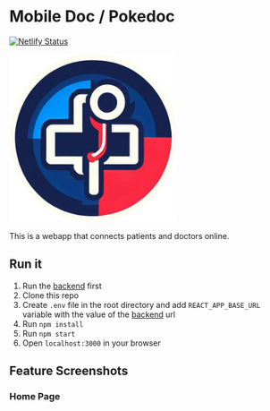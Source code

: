 # Mobile Doc / Pokedoc

[![Netlify Status](https://api.netlify.com/api/v1/badges/3ea121d8-2c6e-4a53-a069-efd13c47e9a6/deploy-status)](https://app.netlify.com/sites/pokedoc/deploys)

<img src="https://raw.githubusercontent.com/salkhon/mobile-doc-frontend/9c5a69773febdad6f40523d47b1473245188abfb/public/pokedoc-logo.png" alt="Pokedoc" width="300" height="300">


This is a webapp that connects patients and doctors online.

## Run it

1. Run the [backend](https://github.com/mobile-doc/mobile-doc-backend) first
2. Clone this repo
3. Create `.env` file in the root directory and add `REACT_APP_BASE_URL` variable with the value of the [backend](https://github.com/mobile-doc/mobile-doc-backend) url
4. Run `npm install`
5. Run `npm start`
6. Open `localhost:3000` in your browser

## Feature Screenshots

### Home Page

